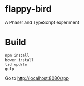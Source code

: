 # flappy-bird
A Phaser and TypeScript experiment

# Build
```bash
npm install
bower install
tsd update
gulp
```

Go to <a href="http://localhost:8080/app">http://localhost:8080/app</a>